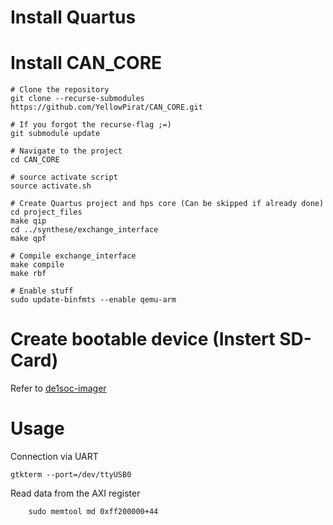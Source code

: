# Install Quartus


# Install CAN_CORE
```
# Clone the repository
git clone --recurse-submodules https://github.com/YellowPirat/CAN_CORE.git

# If you forgot the recurse-flag ;=)
git submodule update

# Navigate to the project
cd CAN_CORE

# source activate script
source activate.sh

# Create Quartus project and hps core (Can be skipped if already done)
cd project_files
make qip
cd ../synthese/exchange_interface
make qpf

# Compile exchange_interface
make compile
make rbf

# Enable stuff
sudo update-binfmts --enable qemu-arm
```

# Create bootable device (Instert SD-Card)

Refer to [de1soc-imager](./linux/de1soc-imager/README.md)

# Usage
Connection via UART
```
gtkterm --port=/dev/ttyUSB0
```

Read data from the AXI register 
```
    sudo memtool md 0xff200000+44